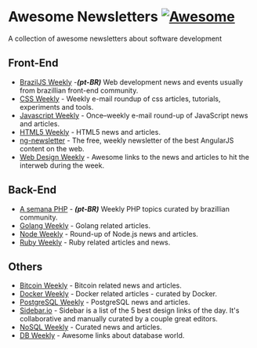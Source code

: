 # Awesome Newsletters [![Awesome](https://cdn.rawgit.com/sindresorhus/awesome/d7305f38d29fed78fa85652e3a63e154dd8e8829/media/badge.svg)](https://github.com/sindresorhus/awesome)
A collection of awesome newsletters about software development

## Front-End
* [BrazilJS Weekly](http://us5.campaign-archive2.com/home/?u=77b6594f10bba05dcc722c80e&id=e6beed4270) -***(pt-BR)*** Web development news and events usually from brazillian front-end community.
* [CSS Weekly](http://css-weekly.com/) - Weekly e-mail roundup of css articles, tutorials, experiments and tools.
* [Javascript Weekly](http://javascriptweekly.com/) - Once–weekly e-mail round-up of JavaScript news and articles.
* [HTML5 Weekly](http://html5weekly.com/) - HTML5 news and articles.
* [ng-newsletter](http://www.ng-newsletter.com/) - The free, weekly newsletter of the best AngularJS content on the web.
* [Web Design Weekly](http://web-design-weekly.com/) - Awesome links to the news and articles to hit the interweb during the week.

## Back-End
* [A semana PHP](http://asemanaphp.com.br/) - ***(pt-BR)*** Weekly PHP topics curated by brazillian community.
* [Golang Weekly](http://golangweekly.com/) - Golang related articles.
* [Node Weekly](http://nodeweekly.com/) - Round-up of Node.js news and articles.
* [Ruby Weekly](http://rubyweekly.com/) - Ruby related articles and news.


## Others
* [Bitcoin Weekly](http://bitcoinweekly.com/) - Bitcoin related news and articles.
* [Docker Weekly](https://www.docker.com/newsletter-subscription) - Docker related articles - curated by Docker.
* [PostgreSQL Weekly](http://postgresweekly.com/) - PostgreSQL news and articles.
* [Sidebar.io](http://sidebar.io/) - Sidebar is a list of the 5 best design links of the day. It's collaborative and manually curated by a couple great editors.
* [NoSQL Weekly](http://us2.campaign-archive2.com/home/?u=72f68dcee17c92724bc7822fb&id=2f0470315b) - Curated news and articles.
* [DB Weekly](http://dbweekly.com/issues) - Awesome links about database world.
